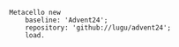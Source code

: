 
```smalltalk
Metacello new
    baseline: 'Advent24';
    repository: 'github://lugu/advent24';
    load.
```
